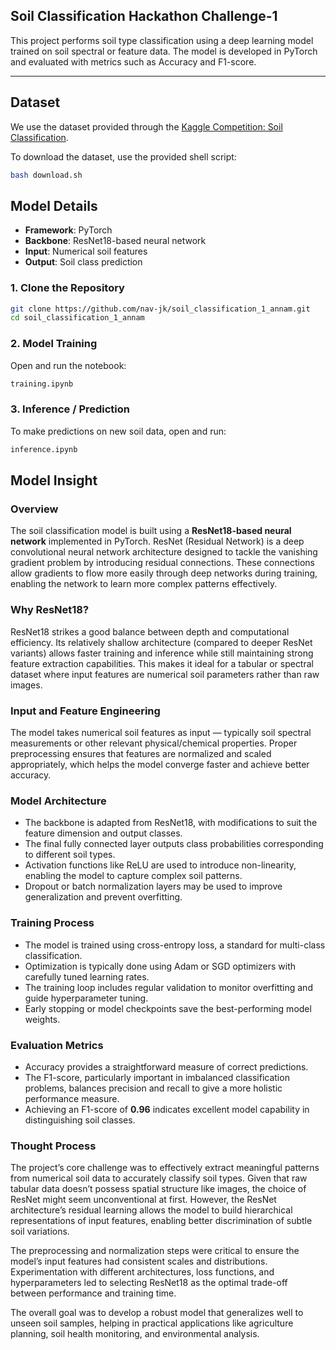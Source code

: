## Soil Classification Hackathon Challenge-1

This project performs soil type classification using a deep learning model trained on soil spectral or feature data. The model is developed in PyTorch and evaluated with metrics such as Accuracy and F1-score.

---

##  Dataset

We use the dataset provided through the [Kaggle Competition: Soil Classification](https://www.kaggle.com/competitions/soil-classification).

To download the dataset, use the provided shell script:

```bash
bash download.sh
```

##  Model Details

- **Framework**: PyTorch  
- **Backbone**: ResNet18-based neural network  
- **Input**: Numerical soil features  
- **Output**: Soil class prediction  

### 1. Clone the Repository

```bash
git clone https://github.com/nav-jk/soil_classification_1_annam.git
cd soil_classification_1_annam
```
### 2. Model Training

Open and run the notebook:

```markdown
training.ipynb
```
### 3. Inference / Prediction

To make predictions on new soil data, open and run:

```markdown
inference.ipynb
```
##  Model Insight

### Overview

The soil classification model is built using a **ResNet18-based neural network** implemented in PyTorch. ResNet (Residual Network) is a deep convolutional neural network architecture designed to tackle the vanishing gradient problem by introducing residual connections. These connections allow gradients to flow more easily through deep networks during training, enabling the network to learn more complex patterns effectively.

### Why ResNet18?

ResNet18 strikes a good balance between depth and computational efficiency. Its relatively shallow architecture (compared to deeper ResNet variants) allows faster training and inference while still maintaining strong feature extraction capabilities. This makes it ideal for a tabular or spectral dataset where input features are numerical soil parameters rather than raw images.

### Input and Feature Engineering

The model takes numerical soil features as input — typically soil spectral measurements or other relevant physical/chemical properties. Proper preprocessing ensures that features are normalized and scaled appropriately, which helps the model converge faster and achieve better accuracy.

### Model Architecture

- The backbone is adapted from ResNet18, with modifications to suit the feature dimension and output classes.
- The final fully connected layer outputs class probabilities corresponding to different soil types.
- Activation functions like ReLU are used to introduce non-linearity, enabling the model to capture complex soil patterns.
- Dropout or batch normalization layers may be used to improve generalization and prevent overfitting.

### Training Process

- The model is trained using cross-entropy loss, a standard for multi-class classification.
- Optimization is typically done using Adam or SGD optimizers with carefully tuned learning rates.
- The training loop includes regular validation to monitor overfitting and guide hyperparameter tuning.
- Early stopping or model checkpoints save the best-performing model weights.

### Evaluation Metrics

- Accuracy provides a straightforward measure of correct predictions.
- The F1-score, particularly important in imbalanced classification problems, balances precision and recall to give a more holistic performance measure.
- Achieving an F1-score of **0.96** indicates excellent model capability in distinguishing soil classes.

### Thought Process

The project’s core challenge was to effectively extract meaningful patterns from numerical soil data to accurately classify soil types. Given that raw tabular data doesn’t possess spatial structure like images, the choice of ResNet might seem unconventional at first. However, the ResNet architecture’s residual learning allows the model to build hierarchical representations of input features, enabling better discrimination of subtle soil variations.

The preprocessing and normalization steps were critical to ensure the model’s input features had consistent scales and distributions. Experimentation with different architectures, loss functions, and hyperparameters led to selecting ResNet18 as the optimal trade-off between performance and training time.

The overall goal was to develop a robust model that generalizes well to unseen soil samples, helping in practical applications like agriculture planning, soil health monitoring, and environmental analysis.
